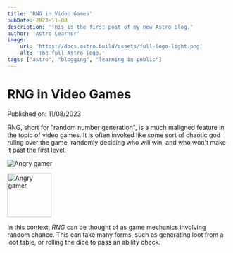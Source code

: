 ```yaml
---
title: 'RNG in Video Games'
pubDate: 2023-11-08
description: 'This is the first post of my new Astro blog.'
author: 'Astro Learner'
image:
    url: 'https://docs.astro.build/assets/full-logo-light.png'
    alt: 'The full Astro logo.'
tags: ["astro", "blogging", "learning in public"]
---
```

# RNG in Video Games

Published on: 11/08/2023

RNG, short for "random number generation", is a much maligned feature in the topic of video games. It is often invoked like some sort of chaotic god ruling over the game, randomly deciding who will win, and who won't make it past the first level. 

![Angry gamer](/workspaces/astro-part-2-pages/public/man-screaming-at-sky.jpg "Angry guy")

<img src="/workspaces/astro-part-2-pages/public/man-screaming-at-sky.jpg" alt="Angry gamer" style="height: 100px; width:100px;"/>

In this context, _RNG_ can be thought of as game mechanics involving random chance. This can take many forms, such as generating loot from a loot table, or rolling the dice to pass an ability check. 